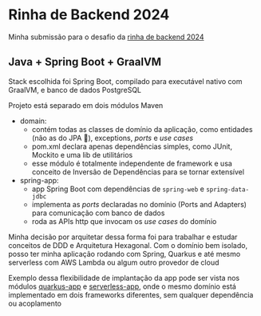 # Rinha de Backend 2024

Minha submissão para o desafio da [rinha de backend 2024](https://github.com/zanfranceschi/rinha-de-backend-2024-q1)

## Java + Spring Boot + GraalVM

<p>Stack escolhida foi Spring Boot, compilado para executável nativo com GraalVM, e banco de dados PostgreSQL</p>
<p>Projeto está separado em dois módulos Maven</p>

- domain: 
  - contém todas as classes de domínio da aplicação, como entidades (não as do JPA 👀), exceptions, _ports_ e _use cases_
  - pom.xml declara apenas dependências simples, como JUnit, Mockito e uma lib de utilitários
  - esse módulo é totalmente independente de framework e usa conceito de Inversão de Dependências para se tornar extensível
- spring-app:
  - app Spring Boot com dependências de `spring-web` e `spring-data-jdbc`
  - implementa as _ports_ declaradas no domínio (Ports and Adapters) para comunicação com banco de dados
  - roda as APIs http que invocam os _use cases_ do domínio

<p>Minha decisão por arquitetar dessa forma foi para trabalhar e estudar conceitos de DDD e Arquitetura Hexagonal. 
Com o domínio bem isolado, posso ter minha aplicação rodando com Spring, Quarkus e até mesmo serverless com AWS Lambda ou algum outro provedor de cloud</p>

Exemplo dessa flexibilidade de implantação da app pode ser vista nos módulos [quarkus-app](https://github.com/andre237/rinha-de-backend-2024-q1-java/tree/multi-framework/quarkus-app) e [serverless-app](https://github.com/andre237/rinha-de-backend-2024-q1-java/tree/multi-framework/serverless-app), 
onde o mesmo domínio está implementado em dois frameworks diferentes, sem qualquer dependência ou acoplamento

